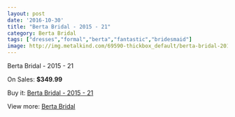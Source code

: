 ```yaml
---
layout: post
date: '2016-10-30'
title: "Berta Bridal - 2015 - 21"
category: Berta Bridal
tags: ["dresses","formal","berta","fantastic","bridesmaid"]
image: http://img.metalkind.com/69590-thickbox_default/berta-bridal-2015-21.jpg
---
```

Berta Bridal - 2015 - 21

On Sales: **$349.99**
<a href="https://www.metalkind.com/en/berta-bridal/17430-berta-bridal-2015-21.html"><amp-img layout="responsive" width="600" height="600" src="//img.metalkind.com/69590-thickbox_default/berta-bridal-2015-21.jpg" alt="Berta Bridal - 2015 - 21 0" /></a>
<a href="https://www.metalkind.com/en/berta-bridal/17430-berta-bridal-2015-21.html"><amp-img layout="responsive" width="600" height="600" src="//img.metalkind.com/69591-thickbox_default/berta-bridal-2015-21.jpg" alt="Berta Bridal - 2015 - 21 1" /></a>
<a href="https://www.metalkind.com/en/berta-bridal/17430-berta-bridal-2015-21.html"><amp-img layout="responsive" width="600" height="600" src="//img.metalkind.com/69592-thickbox_default/berta-bridal-2015-21.jpg" alt="Berta Bridal - 2015 - 21 2" /></a>
<a href="https://www.metalkind.com/en/berta-bridal/17430-berta-bridal-2015-21.html"><amp-img layout="responsive" width="600" height="600" src="//img.metalkind.com/69594-thickbox_default/berta-bridal-2015-21.jpg" alt="Berta Bridal - 2015 - 21 3" /></a>

Buy it: [Berta Bridal - 2015 - 21](https://www.metalkind.com/en/berta-bridal/17430-berta-bridal-2015-21.html "Berta Bridal - 2015 - 21")

View more: [Berta Bridal](https://www.metalkind.com/en/22-berta-bridal "Berta Bridal")